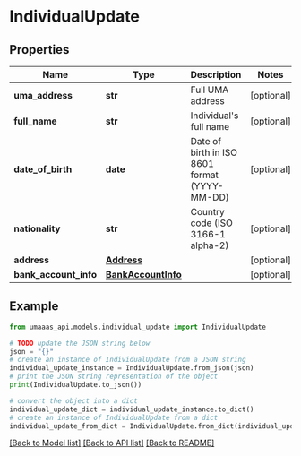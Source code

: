 # IndividualUpdate


## Properties

Name | Type | Description | Notes
------------ | ------------- | ------------- | -------------
**uma_address** | **str** | Full UMA address | [optional] 
**full_name** | **str** | Individual&#39;s full name | [optional] 
**date_of_birth** | **date** | Date of birth in ISO 8601 format (YYYY-MM-DD) | [optional] 
**nationality** | **str** | Country code (ISO 3166-1 alpha-2) | [optional] 
**address** | [**Address**](Address.md) |  | [optional] 
**bank_account_info** | [**BankAccountInfo**](BankAccountInfo.md) |  | [optional] 

## Example

```python
from umaaas_api.models.individual_update import IndividualUpdate

# TODO update the JSON string below
json = "{}"
# create an instance of IndividualUpdate from a JSON string
individual_update_instance = IndividualUpdate.from_json(json)
# print the JSON string representation of the object
print(IndividualUpdate.to_json())

# convert the object into a dict
individual_update_dict = individual_update_instance.to_dict()
# create an instance of IndividualUpdate from a dict
individual_update_from_dict = IndividualUpdate.from_dict(individual_update_dict)
```
[[Back to Model list]](../README.md#documentation-for-models) [[Back to API list]](../README.md#documentation-for-api-endpoints) [[Back to README]](../README.md)


